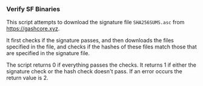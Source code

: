 ### Verify SF Binaries ###
This script attempts to download the signature file `SHA256SUMS.asc` from https://gashcore.xyz.

It first checks if the signature passes, and then downloads the files specified in the file, and checks if the hashes of these files match those that are specified in the signature file.

The script returns 0 if everything passes the checks. It returns 1 if either the signature check or the hash check doesn't pass. If an error occurs the return value is 2.